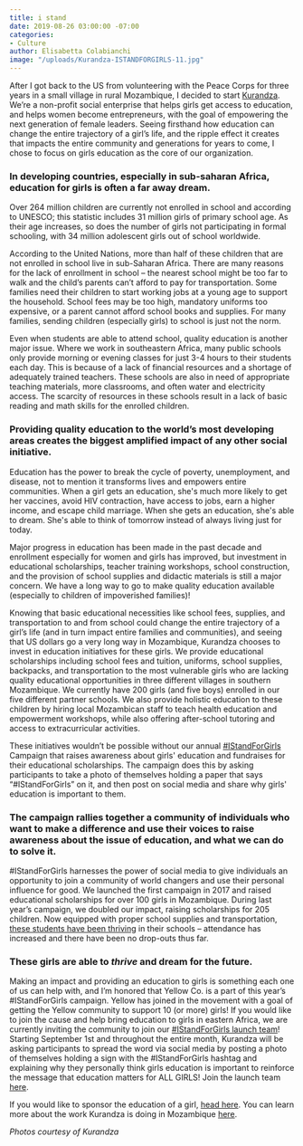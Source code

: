 ```yaml
---
title: i stand
date: 2019-08-26 03:00:00 -07:00
categories:
- Culture
author: Elisabetta Colabianchi
image: "/uploads/Kurandza-ISTANDFORGIRLS-11.jpg"
---
```


After I got back to the US from volunteering with the Peace Corps for three years in a small village in rural Mozambique, I decided to start [Kurandza](https://www.kurandza.org/). We’re a non-profit social enterprise that helps girls get access to education, and helps women become entrepreneurs, with the goal of empowering the next generation of female leaders. Seeing firsthand how education can change the entire trajectory of a girl’s life, and the ripple effect it creates that impacts the entire community and generations for years to come, I chose to focus on girls education as the core of our organization.

### In developing countries, especially in sub-saharan Africa, education for girls is often a far away dream. 

Over 264 million children are currently not enrolled in school and according to UNESCO; this statistic includes 31 million girls of primary school age. As their age increases, so does the number of girls not participating in formal schooling, with 34 million adolescent girls out of school worldwide. 

According to the United Nations, more than half of these children that are not enrolled in school live in sub-Saharan Africa. There are many reasons for the lack of enrollment in school – the nearest school might be too far to walk and the child’s parents can’t afford to pay for transportation. Some families need their children to start working jobs at a young age to support the household. School fees may be too high, mandatory uniforms too expensive, or a parent cannot afford school books and supplies. For many families, sending children (especially girls) to school is just not the norm. 

Even when students are able to attend school, quality education is another major issue. Where we work in southeastern Africa, many public schools only provide morning or evening classes for just 3-4 hours to their students each day. This is because of a lack of financial resources and a shortage of adequately trained teachers. These schools are also in need of appropriate teaching materials, more classrooms, and often water and electricity access. The scarcity of resources in these schools result in a lack of basic reading and math skills for the enrolled children. 

### Providing quality education to the world’s most developing areas creates the biggest amplified impact of any other social initiative. 

Education has the power to break the cycle of poverty, unemployment, and disease, not to mention it transforms lives and empowers entire communities. When a girl gets an education, she's much more likely to get her vaccines, avoid HIV contraction, have access to jobs, earn a higher income, and escape child marriage. When she gets an education, she's able to dream. She's able to think of tomorrow instead of always living just for today.

Major progress in education has been made in the past decade and enrollment especially for women and girls has improved, but investment in educational scholarships, teacher training workshops, school construction, and the provision of school supplies and didactic materials is still a major concern. We have a long way to go to make quality education available (especially to children of impoverished families)!

Knowing that basic educational necessities like school fees, supplies, and transportation to and from school could change the entire trajectory of a girl’s life (and in turn impact entire families and communities), and seeing that US dollars go a very long way in Mozambique, Kurandza chooses to invest in education initiatives for these girls. We provide educational scholarships including school fees and tuition, uniforms, school supplies, backpacks, and transportation to the most vulnerable girls who are lacking quality educational opportunities in three different villages in southern Mozambique. We currently have 200 girls (and five boys) enrolled in our five different partner schools. We also provide holistic education to these children by hiring local Mozambican staff to teach health education and empowerment workshops, while also offering after-school tutoring and access to extracurricular activities.

These initiatives wouldn’t be possible without our annual [#IStandForGirls](https://www.kurandza.org/istandforgirls) Campaign that raises awareness about girls' education and fundraises for their educational scholarships. The campaign does this by asking participants to take a photo of themselves holding a paper that says “#IStandForGirls” on it, and then post on social media and share why girls' education is important to them. 

### The campaign rallies together a community of individuals who want to make a difference and use their voices to raise awareness about the issue of education, and what we can do to solve it. 

#IStandForGirls harnesses the power of social media to give individuals an opportunity to join a community of world changers and use their personal influence for good.  We launched the first campaign in 2017 and raised educational scholarships for over 100 girls in Mozambique. During last year’s campaign, we doubled our impact, raising scholarships for 205 children. Now equipped with proper school supplies and transportation, [these students have been thriving](https://www.kurandza.org/meet-the-girls) in their schools – attendance has increased and there have been no drop-outs thus far.

### These girls are able to _thrive_ and dream for the future.

Making an impact and providing an education to girls is something each one of us can help with, and I’m honored that Yellow Co. is a part of this year’s #IStandForGirls campaign. Yellow has joined in the movement with a goal of getting the Yellow community to support 10 (or more) girls! If you would like to join the cause and help bring education to girls in eastern Africa, we are currently inviting the community to join our [#IStandForGirls launch team](https://www.kurandza.org/launch-team)! Starting September 1st and throughout the entire month, Kurandza will be asking participants to spread the word via social media by posting a photo of themselves holding a sign with the #IStandForGirls hashtag and explaining why they personally think girls education is important to reinforce the message that education matters for ALL GIRLS! Join the launch team [here](https://www.kurandza.org/launch-team). 

If you would like to sponsor the education of a girl, [head here](https://www.kurandza.org/sponsor-a-girl). You can learn more about the work Kurandza is doing in Mozambique [here](https://www.kurandza.org/our-work).

_Photos courtesy of Kurandza_